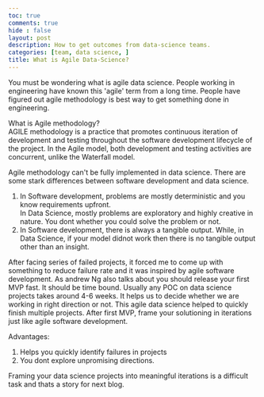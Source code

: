 ```yaml
---
toc: true
comments: true
hide : false
layout: post
description: How to get outcomes from data-science teams.
categories: [team, data science, ]
title: What is Agile Data-Science?
---
```


You must be wondering what is agile data science. People working in engineering have known this 'agile' term from a long time. People have figured out agile methodology is best way to get something done in engineering.   

What is Agile methodology?    
AGILE methodology is a practice that promotes continuous iteration of development and testing throughout the software development lifecycle of the project. In the Agile model, both development and testing activities are concurrent, unlike the Waterfall model.

Agile methodology can't be fully implemented in data science. There are some stark differences between software development and data science.  
1. In Software development, problems are mostly deterministic and you know requirements upfront.   
In Data Science, mostly problems are exploratory and highly creative in nature. You dont whether you could solve the problem or not.
2. In Software development, there is always a tangible output. While, in Data Science, if your model didnot work then there is no tangible output other than an insight. 
   
After facing series of failed projects, it forced me to come up with something to reduce failure rate and it was inspired by agile software development. 
As andrew Ng also talks about you should release your first MVP fast. It should be time bound. Usually any POC on data science projects takes around 4-6 weeks. It helps us to decide whether we are working in right direction or not. 
This agile data science helped to quickly finish multiple projects. After first MVP, frame your solutioning in iterations just like agile software development. 

Advantages: 
1. Helps you quickly identify failures in projects
2. You dont explore unpromising directions.
   
Framing your data science projects into meaningful iterations is a difficult task and thats a story for next blog.





